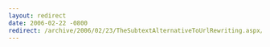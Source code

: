 ```yaml
---
layout: redirect
date: 2006-02-22 -0800
redirect: /archive/2006/02/23/TheSubtextAlternativeToUrlRewriting.aspx/
---
```

